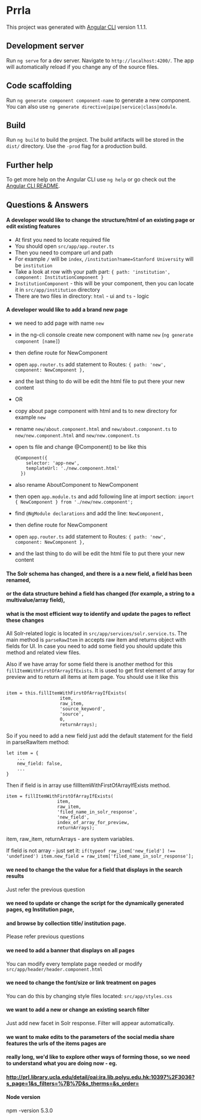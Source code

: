 # Prrla

This project was generated with [Angular CLI](https://github.com/angular/angular-cli) 
version 1.1.1.

## Development server

Run ```ng serve``` for a dev server. Navigate to ```http://localhost:4200/```. 
The app will automatically reload if you change any of the source files.

## Code scaffolding

Run ```ng generate component component-name``` to generate a new component. 
You can also use ```ng generate directive|pipe|service|class|module```.

## Build

Run ```ng build``` to build the project. 
The build artifacts will be stored in the ```dist/``` directory. 
Use the ```-prod``` flag for a production build.

## Further help

To get more help on the Angular CLI use ```ng help``` or go check 
out the [Angular CLI README](https://github.com/angular/angular-cli/blob/master/README.md).

## Questions & Answers

#### A developer would like to change the structure/html of an existing page or edit existing features
- At first you need to locate required file
- You should open ```src/app/app.router.ts```
- Then you need to compare url and path
- For example ```/``` will be ```index```, ```/institution?name=Stanford University``` will be ```institution```
- Take a look at  row with your path part: ```{ path: 'institution', component: InstitutionComponent }```
- ```InstitutionComponent``` - this will be your component, then you can locate it in ```src/app/institution``` 
directory
- There are two files in directory: ```html``` - ui and ```ts``` - logic

#### A developer would like to add a brand new page
- we need to add page with name ```new```
- in the ng-cli console create new component with name ```new``` (```ng generate component [name]```)
- then define route for NewComponent
- open ```app.router.ts``` add statement to Routes: ```{ path: 'new', component: NewComponent },```
- and the last thing to do will be edit the html file to put there your new content
- OR
- copy about page component with html and ts to new directory for example ```new```
- rename ```new/about.component.html``` and ```new/about.component.ts``` to ```new/new.component.html``` 
and ```new/new.component.ts```
- open ts file and change @Component() to be like this 
    ```
    @Component({
        selector: 'app-new',
        templateUrl: './new.component.html'
      })
  
    ```
    
- also rename AboutComponent to NewComponent
- then open ```app.module.ts``` and add following line at import section: 
```import { NewComponent } from './new/new.component';```
- find ```@NgModule declarations``` and add the line: ```NewComponent,```
- then define route for NewComponent
- open ```app.router.ts``` add statement to Routes: ```{ path: 'new', component: NewComponent },```
- and the last thing to do will be edit the html file to put there your new content

#### The Solr schema has changed, and there is a a new field, a field has been renamed, 
#### or the data structure behind a field has changed (for example, a string to a multivalue/array field), 
#### what is the most efficient way to identify and update the pages to reflect these changes
All Solr-related logic is located in ```src/app/services/solr.service.ts```.
The main method is ```parseRawItem``` in accepts raw item and returns object with fields for UI.
In case you need to add some field you should update this method and related view files.

Also if we have array for some field there is another method for this ```fillItemWithFirstOfArrayIfExists```.
It is used to get first element of array for preview and to return all items at item page.
You should use it like this 

```

item = this.fillItemWithFirstOfArrayIfExists(
                    item, 
                    raw_item, 
                    'source_keyword', 
                    'source', 
                    0, 
                    returnArrays);
```

So if you need to add a new field just add the default statement for the field in parseRawItem method:

```
let item = {
    ...
    new_field: false,
    ...
}
```

Then if field is in array use fillItemWithFirstOfArrayIfExists method.

 ```
 item = fillItemWithFirstOfArrayIfExists(
                    item, 
                    raw_item, 
                    'filed_name_in_solr_response', 
                    'new_field', 
                    index_of_array_for_preview, 
                    returnArrays);
```
item, raw_item, returnArrays - are system variables.

If field is not array - just set it:
```if(typeof raw_item['new_field'] !== 'undefined') item.new_field = raw_item['filed_name_in_solr_response'];```

#### we need to change the the value for a field that displays in the search results
Just refer the previous question

#### we need to update or change the script for the dynamically generated pages, eg Institution page, 
#### and browse by collection title/ institution page.
Please refer previous questions

#### we need to add a banner that displays on all pages
You can modify every template page needed or modify ```src/app/header/header.component.html```

#### we need to change the font/size or link treatment on pages
You can do this by changing style files located: ```src/app/styles.css```

#### we want to add a new or change an existing search filter
Just add new facet in Solr response. Filter will appear automatically.

#### we want to make edits to the parameters of the social media share features the urls of the items pages are 
#### really long, we'd like to explore other ways of forming those, so we need to understand what you are doing now - eg. 
#### http://prl.library.ucla.edu/detail/oai:ira.lib.polyu.edu.hk:10397%2F3036?s_page=1&s_filters=%7B%7D&s_therms=&s_order=

#### Node version
npm -version
5.3.0

